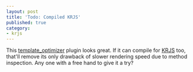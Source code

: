 ```yaml
---
layout: post
title: 'Todo: Compiled KRJS'
published: true
category:
- krjs
---
```

This [template\_optimizer](http://railsexpress.de/blog/articles/2006/08/15/rails-template-optimizer-beta-test) plugin looks great. If it can compile for [KRJS](../../articles/tag/krjs) too, that'll remove its only drawback of slower rendering speed due to method inspection. Any one with a free hand to give it a try?

